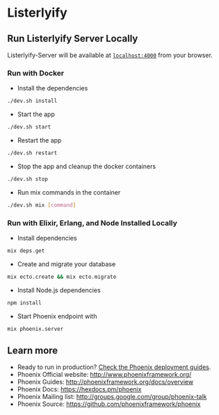 # Listerlyify

## Run Listerlyify Server Locally

Listerlyify-Server will be available at [`localhost:4000`](http://localhost:4000) from your browser.

### Run with Docker
- Install the dependencies
```sh
./dev.sh install
```
- Start the app
```sh
./dev.sh start
```
- Restart the app
```sh
./dev.sh restart
```
- Stop the app and cleanup the docker containers
```sh
./dev.sh stop
```
- Run mix commands in the container
```sh
./dev.sh mix [command]
```

### Run with Elixir, Erlang, and Node Installed Locally
- Install dependencies
```sh
mix deps.get
```
- Create and migrate your database
```sh
mix ecto.create && mix ecto.migrate
```
- Install Node.js dependencies
```sh
npm install
```
- Start Phoenix endpoint with
```sh
mix phoenix.server
```

## Learn more
- Ready to run in production? [Check the Phoenix deployment guides](http://www.phoenixframework.org/docs/deployment).
- Phoenix Official website: http://www.phoenixframework.org/
- Phoenix Guides: http://phoenixframework.org/docs/overview
- Phoenix Docs: https://hexdocs.pm/phoenix
- Phoenix Mailing list: http://groups.google.com/group/phoenix-talk
- Phoenix Source: https://github.com/phoenixframework/phoenix
